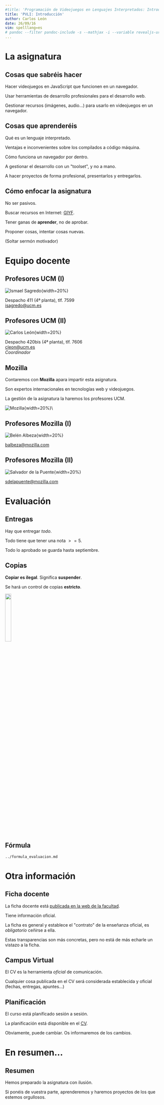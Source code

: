 ```yaml
---
#title: 'Programación de Videojuegos en Lenguajes Interpretados: Introducción y programa'
title: 'PVLI: Introducción'
author: Carlos León
date: 26/09/16
vim: spelllang=es 
# pandoc --filter pandoc-include -s --mathjax -i --variable revealjs-url="../shared/lib/reveal" -t revealjs --template reveal.html 0101-1-introduccion-pvli.md -o 0101-1-introduccion-pvli.html
... 
```



# La asignatura


## Cosas que sabréis hacer

Hacer videojuegos en JavaScript que funcionen en un navegador.

Usar herramientas de desarrollo profesionales para el desarrollo web.

Gestionar recursos (imágenes, audio...) para usarlo en videojuegos en un
navegador.


## Cosas que aprenderéis

Qué es un lenguaje interpretado.

Ventajas e inconvenientes sobre los compilados a código máquina.

Cómo funciona un navegador por dentro.

A gestionar el desarrollo con un "toolset", y no a mano.

A hacer proyectos de forma profesional, presentarlos y entregarlos.


## Cómo enfocar la asignatura

No ser pasivos.

Buscar recursos en Internet: [GIYF](https://es.wikipedia.org/wiki/GIYF).

Tener ganas de **aprender**, no de aprobar.

Proponer cosas, intentar cosas nuevas.

<p class="fragment">(Soltar sermón motivador)</p>



# Equipo docente


## Profesores UCM (I)

![Ismael Sagredo](http://gaia.fdi.ucm.es/wp-content/uploads/2013/11/Isma.jpg){width=20%}

Despacho 411 (4ª planta), tlf. 7599 \
<isagredo@ucm.es>


## Profesores UCM (II)


![Carlos León](http://nil.fdi.ucm.es/sites/default/files/carlos_leon_0.jpg){width=20%}

Despacho 420bis (4ª planta), tlf. 7606 \
<cleon@ucm.es>\
*Coordinador*


## Mozilla

Contaremos con **Mozilla** apara impartir esta asignatura.

Son expertos internacionales en tecnologías web y videojuegos.

La gestión de la asignatura la haremos los profesores UCM.

![Mozilla](https://upload.wikimedia.org/wikipedia/commons/thumb/5/5c/Mozilla_dinosaur_head_logo.png/1280px-Mozilla_dinosaur_head_logo.png){width=20%}\


## Profesores Mozilla (I)


![Belén Albeza](https://media.licdn.com/mpr/mpr/shrinknp_200_200/p/2/000/0e3/1c0/0151a41.jpg){width=20%}

<balbeza@mozilla.com>

## Profesores Mozilla (II)

![Salvador de la Puente](https://media.licdn.com/mpr/mpr/shrinknp_200_200/p/4/000/14d/227/288f065.jpg){width=20%}

<sdelapuente@mozilla.com>


# Evaluación


## Entregas

Hay que entregar *todo*.

Todo tiene que tener una nota $>=5$.

Todo lo aprobado se guarda hasta septiembre.


## Copias

**Copiar es ilegal**. Significa **suspender**.

<!-- Copiar significa suspender. -->

Se hará un control de copias **estricto**.

<img src="https://upload.wikimedia.org/wikipedia/commons/0/09/NO_COPY.svg" width="20%">
<!-- ![No copiar](https://upload.wikimedia.org/wikipedia/commons/0/09/NO_COPY.svg){height=10%}\ -->


## Fórmula

```include
../formula_evaluacion.md
```


# Otra información


## Ficha docente

La ficha docente está [publicada en la web de la
facultad](http://www.fdi.ucm.es/Pub/ImpresoFichaDocente.aspx?Id=1114).

Tiene información oficial.

La ficha es general y establece el "contrato" de la enseñanza oficial, es
*obligatorio* ceñirse a ella.

Estas transparencias son más concretas, pero no está de más echarle un vistazo
a la ficha.


## Campus Virtual

El CV es la herramienta *oficial* de comunicación.

Cualquier cosa publicada en el CV será considerada establecida y oficial
(fechas, entregas, apuntes...)


## Planificación

El curso está planificado sesión a sesión.

La planificación está disponible en el [CV](planificacion.pdf).

Obviamente, puede cambiar. Os informaremos de los cambios.


# En resumen...

## Resumen

Hemos preparado la asignatura con ilusión. 

Si ponéis de vuestra parte, aprenderemos y haremos proyectos de los que estemos
orgullosos.
